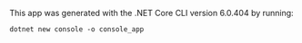This app was generated with the .NET Core CLI version 6.0.404 by running:

```
dotnet new console -o console_app
```

